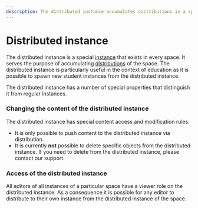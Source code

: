 ```yaml
---
description: The distributed instance accumulates distributions in a space
---
```


# Distributed instance

The distributed instance is a special [instance](../../our-features/data-organization/instances.md) that exists in every space. It serves the purpose of accumulating [distributions](../../our-features/distribution.md) of the space. The distributed instance is particularly useful in the context of education as it is possible to spawn new student instances from the distributed instance.

The distributed instance has a number of special properties that distinguish it from regular instances.

### Changing the content of the distributed instance

The distributed instance has special content access and modification rules:

* It is only possible to push content to the distributed instance via distribution.
* It is currently **not** possible to delete specific objects from the distributed instance. If you need to delete from the distributed instance, please contact our support.

### Access of the distributed instance

All editors of all instances of a particular space have a viewer role on the distributed instance. As a consequence it is possible for any editor to distribute to their own instance from the distributed instance of the space.







